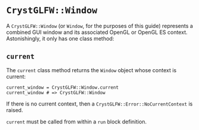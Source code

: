 # `CrystGLFW::Window`

A `CrystGLFW::Window` (or `Window`, for the purposes of this guide) represents a combined GUI window and its associated OpenGL or OpenGL ES context. Astonishingly, it only has one class method:

## `current`

The `current` class method returns the `Window` object whose context is current:

```crystal
current_window = CrystGLFW::Window.current
current_window # => CrystGLFW::Window
```
If there is no current context, then a `CrystGLFW::Error::NoCurrentContext` is raised.

`current` must be called from within a `run` block definition.